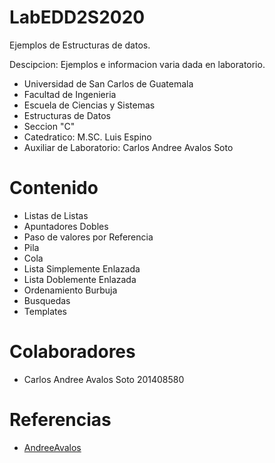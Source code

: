 # LabEDD2S2020
Ejemplos de Estructuras de datos.

Descipcion: Ejemplos e informacion varia dada en laboratorio.

* Universidad de San Carlos de Guatemala
* Facultad de Ingenieria
* Escuela de Ciencias y Sistemas
* Estructuras de Datos
* Seccion "C"
* Catedratico: M.SC. Luis Espino
* Auxiliar de Laboratorio: Carlos Andree Avalos Soto


# Contenido

* Listas de Listas
* Apuntadores Dobles 
* Paso de valores por Referencia
* Pila
* Cola
* Lista Simplemente Enlazada
* Lista Doblemente Enlazada
* Ordenamiento Burbuja
* Busquedas 
* Templates



# Colaboradores

* Carlos Andree Avalos Soto 201408580

# Referencias

* [AndreeAvalos](http://github.com/AndreeAvalos)
